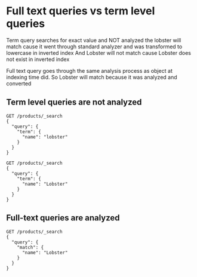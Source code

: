 # Full text queries vs term level queries

Term query searches for exact value and NOT analyzed
the lobster will match cause it went through standard analyzer and was transformed to lowercase in inverted index
And Lobster will not match cause Lobster does not exist in inverted index

Full text query goes through the same analysis process as object at indexing time did. So Lobster will match because
it was analyzed and converted 

## Term level queries are not analyzed

```
GET /products/_search
{
  "query": {
    "term": {
      "name": "lobster"
    }
  }
}
```

```
GET /products/_search
{
  "query": {
    "term": {
      "name": "Lobster"
    }
  }
}
```

## Full-text queries are analyzed

```
GET /products/_search
{
  "query": {
    "match": {
      "name": "Lobster"
    }
  }
}
```